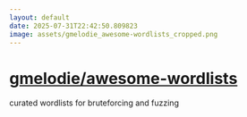 ```yaml
---
layout: default
date: 2025-07-31T22:42:50.809823
image: assets/gmelodie_awesome-wordlists_cropped.png
---
```


# [gmelodie/awesome-wordlists](https://github.com/gmelodie/awesome-wordlists)

curated wordlists for bruteforcing and fuzzing
